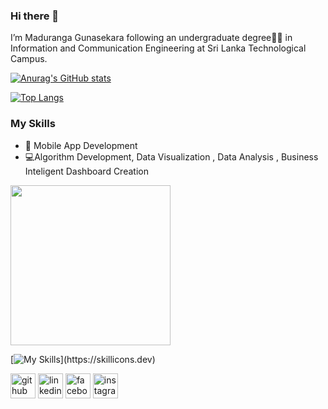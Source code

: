 ### Hi there 👋
I’m Maduranga Gunasekara following an undergraduate degree👨‍🎓 in Information and Communication Engineering at Sri Lanka Technological Campus.

[![Anurag's GitHub stats](https://github-readme-stats.vercel.app/api?username=maduranga98)](https://github.com/anuraghazra/github-readme-stats)

[![Top Langs](https://github-readme-stats.vercel.app/api/top-langs/?username=maduranga98)](https://github.com/anuraghazra/github-readme-stats)

### My Skills 
* 📱 Mobile App Development
* 💻Algorithm Development, Data Visualization , Data Analysis , Business Inteligent Dashboard Creation

<img src="" width="256" />

[![My Skills](https://skillicons.dev/icons?i=c,cs,cpp,dart,py,r,firebase,mongodb,mysql,flutter,unity,)](https://skillicons.dev)


[<img src='https://cdn.jsdelivr.net/npm/simple-icons@3.0.1/icons/github.svg' alt='github' height='40'>](https://github.com/maduranga98) 
[<img src='https://cdn.jsdelivr.net/npm/simple-icons@3.0.1/icons/linkedin.svg' alt='linkedin' height='40'>](https://www.linkedin.com/in/linkedin.com/in/maduranga-gunasekara-3768361b5/)
[<img src='https://cdn.jsdelivr.net/npm/simple-icons@3.0.1/icons/facebook.svg' alt='facebook' height='40'>](https://www.facebook.com/https://www.facebook.com/maduranga.gunasekara.9)
[<img src='https://cdn.jsdelivr.net/npm/simple-icons@3.0.1/icons/instagram.svg' alt='instagram' height='40'>](https://www.instagram.com/https://www.instagram.com/mpg_0098//)  

<!--
**maduranga98/maduranga98** is a ✨ _special_ ✨ repository because its `README.md` (this file) appears on your GitHub profile.

Here are some ideas to get you started:

- 🔭 I’m currently working on ...
- 🌱 I’m currently learning ...
- 👯 I’m looking to collaborate on ...
- 🤔 I’m looking for help with ...
- 💬 Ask me about ...
- 📫 How to reach me: ...
- 😄 Pronouns: ...
- ⚡ Fun fact: ...
-->
